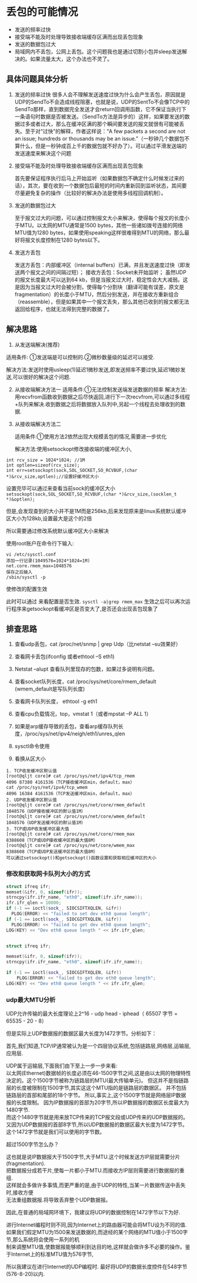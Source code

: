 # 丢包的可能情况

* 发送的频率过快
* 接受端不能及时处理导致接收端缓存区满而出现丢包现象
* 发送的数据包过大
* 局域网内不丢包，公网上丢包。这个问题我也是通过切割小包并sleep发送解决的。如果流量太大，这个办法也不灵了。
## 具体问题具体分析
1. 发送的频率过快
   很多人会不理解发送速度过快为什么会产生丢包，原因就是UDP的SendTo不会造成线程阻塞，也就是说，UDP的SentTo不会像TCP中的SendTo那样，直到数据完全发送才会return回调用函数，它不保证当执行下一条语句时数据是否被发送。（SendTo方法是异步的）这样，如果要发送的数据过多或者过大，那么在缓冲区满的那个瞬间要发送的报文就很有可能被丢失。至于对“过快”的解释，作者这样说：“A few packets a second are not an issue; hundreds or thousands may be an issue.”（一秒钟几个数据包不算什么，但是一秒钟成百上千的数据包就不好办了）。可以通过平滑发送端的发送速度来解决这个问题
   
2. 接受端不能及时处理导致接收端缓存区满而出现丢包现象
   
   首先要保证程序执行后马上开始监听（如果数据包不确定什么时候发过来的话），其次，要在收到一个数据包后最短的时间内重新回到监听状态，其间要尽量避免复杂的操作（比较好的解决办法是使用多线程回调机制）。
   
3. 发送的数据包过大

   至于报文过大的问题，可以通过控制报文大小来解决，使得每个报文的长度小于MTU。以太网的MTU通常是1500 bytes，其他一些诸如拨号连接的网络MTU值为1280 bytes，如果使用speaking这样很难得到MTU的网络，那么最好将报文长度控制在1280 bytes以下。

4. 发送方丢包

   发送方丢包：内部缓冲区（internal buffers）已满，并且发送速度过快（即发送两个报文之间的间隔过短）；  接收方丢包：Socket未开始监听；  虽然UDP的报文长度最大可以达到64 kb，但是当报文过大时，稳定性会大大减弱。这是因为当报文过大时会被分割，使得每个分割块（翻译可能有误差，原文是fragmentation）的长度小于MTU，然后分别发送，并在接收方重新组合（reassemble），但是如果其中一个报文丢失，那么其他已收到的报文都无法返回给程序，也就无法得到完整的数据了。

## 解决思路
1. 从发送端解决(推荐)

  适用条件: ①发送端是可以控制的.②微秒数量级的延迟可以接受.

  解决方法:发送时使用usleep(1)延迟1微秒发送,即发送频率不要过快,延迟1微妙发送,可以很好的解决这个问题.

2. 从接收端解决方法一
    适用条件:①无法控制发送端发送数据的频率
    解决方法: 用recvfrom函数收到数据之后尽快返回,进行下一次recvfrom,可以通过多线程+队列来解决.收到数据之后将数据放入队列中,另起一个线程去处理收到的数据.

3. 从接收端解决方法二

    适用条件:①使用方法2依然出现大规模丢包的情况,需要进一步优化

    解决方法:使用setsockopt修改接收端的缓冲区大小,

  ```
int rcv_size = 1024*1024; //1M
int optlen=sizeof(rcv_size);
int err=setsockopt(sock,SOL_SOCKET,SO_RCVBUF,(char *)&rcv_size,optlen);//设置好缓冲区大小
  ```
  设置完毕可以通过来查看当前sock的缓冲区大小
`setsockopt(sock,SOL_SOCKET,SO_RCVBUF,(char *)&rcv_size,(socklen_t *)&optlen);`

  但是,会发现查到的大小并不是1M而是256kb,后来发现原来是linux系统默认缓冲区大小为128kb,设置最大是这个的2倍

  所以需要通过修改系统默认缓冲区大小来解决

  使用root账户在命令行下输入: 
```
vi /etc/sysctl.conf
添加一行记录(1049576=1024*1024=1M)
net.core.rmem_max=1048576
保存之后输入
/sbin/sysctl -p
```
  使修改的配置生效

  此时可以通过 来看配置是否生效.
  `sysctl -a|grep rmem_max`
  生效之后可以再次运行程序来getsockopt看缓冲区是否变大了,是否还会出现丢包现象了

   ## 排查思路

1. 查看udp丢包，cat /proc/net/snmp | grep Udp（比netstat –su效果好）

2. 查看网卡丢包(ifconfig 或者ethtool –S eth1)

3. Netstat –alupt 查看队列里现存的包数，如果过多说明有问题。

4. 查看socket队列长度，cat /proc/sys/net/core/rmem_default (wmem_default是写队列长度)

5. 查看网卡队列长度， ethtool -g eth1 

6. 查看cpu负载情况，top，vmstat 1（或者mpstat –P ALL 1）

7. 如果是arp缓存导致的丢包，查看arp缓存队列长度，/proc/sys/net/ipv4/neigh/eth1/unres_qlen

8. sysctl命令使用

9. 看换从区大小

  ```shell
  1. TCP收发缓冲区默认值 
  [root@qljt core]# cat /proc/sys/net/ipv4/tcp_rmem 
  4096 87380 4161536（TCP接收缓冲区min，default，max）
  cat /proc/sys/net/ipv4/tcp_wmem
  4096 16384 4161536（TCP发送缓冲区min，default，max）
  2. UDP收发缓冲区默认值
  [root@qljt core]# cat /proc/sys/net/core/rmem_default
  1048576（UDP接收缓冲区的默认值1M）
  [root@qljt core]# cat /proc/sys/net/core/wmem_default
  1048576（UDP发送缓冲区的默认值1M）
  3. TCP或UDP收发缓冲区最大值
  [root@qljt core]# cat /proc/sys/net/core/rmem_max 
  8388608（TCP或UDP接收缓冲区的最大值8M）
  [root@qljt core]# cat /proc/sys/net/core/wmem_max
  8388608（TCP或UDP发送缓冲区的最大值8M）
  可以通过setsockopt()和getsockopt()函数设置和获取相应缓冲区的大小
  ```

### 修改和获取网卡队列大小的方式
```c++
struct ifreq ifr;
memset(&ifr, 0, sizeof(ifr));
strncpy(ifr.ifr_name, "eth0", sizeof(ifr.ifr_name));
ifr.ifr_qlen = 10000;
if (-1 == ioctl(sock_, SIOCSIFTXQLEN, &ifr))
  PLOG(ERROR) << "failed to set dev eth0 queue length";
if (-1 == ioctl(sock_, SIOCGIFTXQLEN, &ifr))
  PLOG(ERROR) << "failed to get dev eth0 queue length";
LOG(KEY) << "Dev eth0 queue length " << ifr.ifr_qlen;


struct ifreq ifr;

memset(&ifr, 0, sizeof(ifr));
strncpy(ifr.ifr_name, "eth0", sizeof(ifr.ifr_name));

if (-1 == ioctl(sock_, SIOCGIFTXQLEN, &ifr))
    PLOG(ERROR) << "failed to get dev eth0 queue length";
LOG(KEY) << "Dev eth0 queue length " << ifr.ifr_qlen;
```

### udp最大MTU分析

UDP允许传输的最大长度理论上2^16 - udp head - iphead（ 65507 字节 = 65535 - 20 - 8）

但是实际上UDP数据报的数据区最大长度为1472字节。分析如下：

首先,我们知道,TCP/IP通常被认为是一个四层协议系统,包括链路层,网络层,运输层,应用层. 

UDP属于运输层,下面我们由下至上一步一步来看:    
以太网(Ethernet)数据帧的长度必须在46-1500字节之间,这是由以太网的物理特性决定的。这个1500字节被称为链路层的MTU(最大传输单元)。
但这并不是指链路层的长度被限制在1500字节,其实这这个MTU指的是链路层的数据区。 并不包括链路层的首部和尾部的18个字节。 所以,事实上,这个1500字节就是网络层IP数据报的长度限制。 因为IP数据报的首部为20字节,所以IP数据报的数据区长度最大为1480字节.    
而这个1480字节就是用来放TCP传来的TCP报文段或UDP传来的UDP数据报的。 又因为UDP数据报的首部8字节,所以UDP数据报的数据区最大长度为1472字节。这个1472字节就是我们可以使用的字节数。

超过1500字节怎么办？

这也就是说IP数据报大于1500字节,大于MTU.这个时候发送方IP层就需要分片(fragmentation).    
把数据报分成若干片,使每一片都小于MTU.而接收方IP层则需要进行数据报的重组.    
这样就会多做许多事情,而更严重的是,由于UDP的特性,当某一片数据传送中丢失时,接收方便    
无法重组数据报.将导致丢弃整个UDP数据报。    

因此,在普通的局域网环境下，我建议将UDP的数据控制在1472字节以下为好. 

进行Internet编程时则不同,因为Internet上的路由器可能会将MTU设为不同的值.    
如果我们假定MTU为1500来发送数据的,而途经的某个网络的MTU值小于1500字节,那么系统将会使用一系列的机    
制来调整MTU值,使数据报能够顺利到达目的地,这样就会做许多不必要的操作。鉴于Internet上的标准MTU值为576字节,

所以我建议在进行Internet的UDP编程时. 最好将UDP的数据长度控件在548字节(576-8-20)以内.
